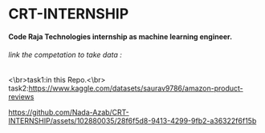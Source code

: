 # CRT-INTERNSHIP
#### Code Raja Technologies internship as machine learning engineer.
###### link the competation to take data :
<\br>task1:in this Repo.<\br>
task2:https://www.kaggle.com/datasets/saurav9786/amazon-product-reviews


https://github.com/Nada-Azab/CRT-INTERNSHIP/assets/102880035/28f6f5d8-9413-4299-9fb2-a36322f6f15b

